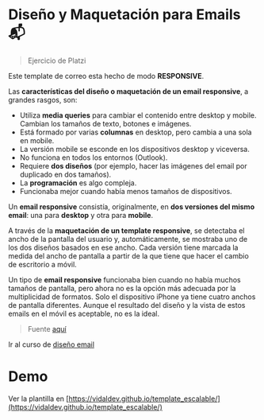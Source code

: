 # Diseño y Maquetación para Emails 📬

> Ejercicio de Platzi

Este template de correo esta hecho de modo **RESPONSIVE**.

Las **características del diseño o maquetación de un email responsive**, a grandes rasgos, son:

- Utiliza **media queries** para cambiar el contenido entre desktop y mobile. Cambian los tamaños de texto, botones e imágenes.
- Está formado por varias **columnas** en desktop, pero cambia a una sola en mobile.
- La versión mobile se esconde en los dispositivos desktop y viceversa.
- No funciona en todos los entornos (Outlook).
- Requiere **dos diseños** (por ejemplo, hacer las imágenes del email por duplicado en dos tamaños).
- La **programación** es algo compleja.
- Funcionaba mejor cuando había menos tamaños de dispositivos.

Un **email responsive** consistía, originalmente, en **dos versiones del mismo email**: una para **desktop** y otra para **mobile**.

A través de la **maquetación de un template responsive**, se detectaba el ancho de la pantalla del usuario y, automáticamente, se mostraba uno de los dos diseños basados en ese ancho. Cada versión tiene marcada la medida del ancho de pantalla a partir de la que tiene que hacer el cambio de escritorio a móvil.

Un tipo de **email responsive** funcionaba bien cuando no había muchos tamaños de pantalla, pero ahora no es la opción más adecuada por la multiplicidad de formatos. Solo el dispositivo iPhone ya tiene cuatro anchos de pantalla diferentes. Aunque el resultado del diseño y la vista de estos emails en el móvil es aceptable, no es la ideal.

> Fuente [aquí](https://www.ondho.com/email-responsive-email-fluido-email-escalable-diseno-movil/)

Ir al curso de [diseño email](https://platzi.com/clases/diseno-email/)

# Demo

Ver la plantilla en [https://vidaldev.github.io/template_escalable/](https://vidaldev.github.io/template_escalable/)